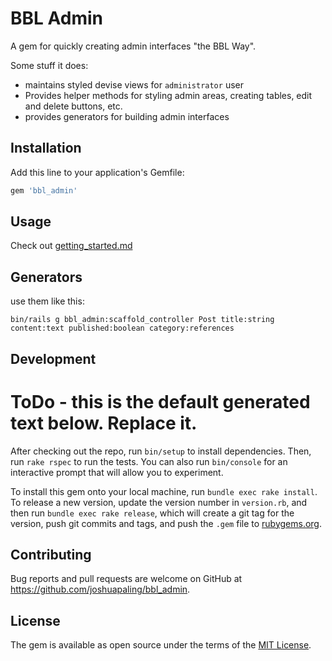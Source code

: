 # BBL Admin

A gem for quickly creating admin interfaces "the BBL Way".

Some stuff it does:

- maintains styled devise views for `administrator` user
- Provides helper methods for styling admin areas, creating tables, edit and delete buttons, etc.
- provides generators for building admin interfaces

## Installation

Add this line to your application's Gemfile:

```ruby
gem 'bbl_admin'
```

## Usage

Check out [getting_started.md](getting_started.md)


## Generators

use them like this:

`bin/rails g bbl_admin:scaffold_controller Post title:string content:text published:boolean category:references`

## Development

# ToDo - this is the default generated text below. Replace it.

After checking out the repo, run `bin/setup` to install dependencies. Then, run `rake rspec` to run the tests. You can also run `bin/console` for an interactive prompt that will allow you to experiment.

To install this gem onto your local machine, run `bundle exec rake install`. To release a new version, update the version number in `version.rb`, and then run `bundle exec rake release`, which will create a git tag for the version, push git commits and tags, and push the `.gem` file to [rubygems.org](https://rubygems.org).

## Contributing

Bug reports and pull requests are welcome on GitHub at https://github.com/joshuapaling/bbl_admin.


## License

The gem is available as open source under the terms of the [MIT License](http://opensource.org/licenses/MIT).

